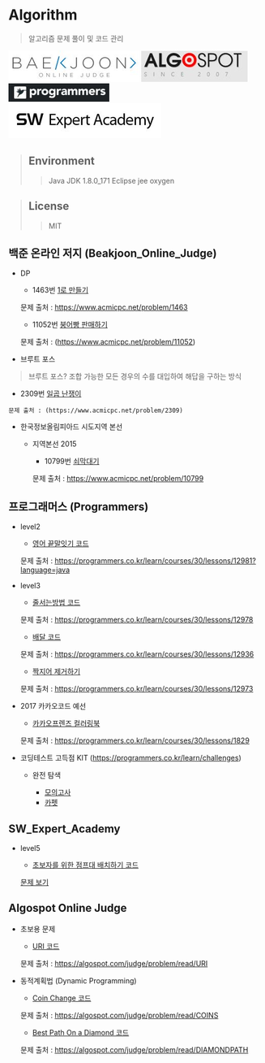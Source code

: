 # Algorithm

> 알고리즘 문제 풀이 및 코드 관리

![](Programming_site_img/BOJ.JPG)
![](Programming_site_img/Algospot.JPG)
![](Programming_site_img/programmers.JPG)
![](Programming_site_img/SW_Expert_Academy.JPG)


> ## Environment
>> Java
>> JDK 1.8.0_171
>> Eclipse jee oxygen

> ## License
>> MIT

## 백준 온라인 저지 (Beakjoon_Online_Judge)

  * DP

    - 1463번 [1로 만들기](Beakjoon_Online_Judge/MakeNumberOne.java)

    문제 출처 : <https://www.acmicpc.net/problem/1463>

    - 11052번 [붕어빵 판매하기](Beakjoon_Online_Judge/SellingBongappang.java)

    문제 출처 : (https://www.acmicpc.net/problem/11052)

  * 브루트 포스

  > 브루트 포스?
  > 조합 가능한 모든 경우의 수를 대입하여 해답을 구하는 방식

   - 2309번 [일곱 난쟁이](Beakjoon_Online_Judge/SevenDwarfs.java)

    문제 출처 : (https://www.acmicpc.net/problem/2309)

  * 한국정보올림피아드 시도지역 본선

    - 지역본선 2015

      + 10799번 [쇠막대기](Beakjoon_Online_Judge/StealPipe.java)

      문제 출처 : <https://www.acmicpc.net/problem/10799>

## 프로그래머스 (Programmers)

  * level2

    - [영어 끝말잇기 코드](Programmers/level2/EndtoEnd.java)

    문제 출처 : <https://programmers.co.kr/learn/courses/30/lessons/12981?language=java>

  * level3

    - [줄서는방법 코드](Programmers/level3/LineRule.java)

    문제 출처 : <https://programmers.co.kr/learn/courses/30/lessons/12978>

    - [배달 코드](Programmers/level3/Delevery.java)

    문제 출처 : <https://programmers.co.kr/learn/courses/30/lessons/12936>

    - [짝지어 제거하기](Programmers/level3/PairsRemove.java)

    문제 출처 : <https://programmers.co.kr/learn/courses/30/lessons/12973>

  * 2017 카카오코드 예선

    - [카카오프렌즈 컬러링북](Programmers/kakao2017/ColoringBook.java)

    문제 출처 : <https://programmers.co.kr/learn/courses/30/lessons/1829>

  * 코딩테스트 고득점 KIT (https://programmers.co.kr/learn/challenges)

    - 완전 탐색

      + [모의고사](Programmers/CodingTestPractice/ExhausiveSearch/MockTest.java)
      + [카펫](Programmers/CodingTestPractice/ExhausiveSearch/Carpet.java)

## SW_Expert_Academy

  * level5

    - [초보자를 위한 점프대 배치하기 코드](SW_Expert_Academy/level5/JumpEquipment.java)

    [문제 보기](https://www.swexpertacademy.com/main/code/problem/problemDetail.do?contestProbId=AWGsV8IaAXsDFAVW&categoryId=AWGsV8IaAXsDFAVW&categoryType=CODE&&&)

## Algospot Online Judge

  * 초보용 문제

    - [URI 코드](Algospot/Beginner/URIDecoding.java)

    문제 출처 : <https://algospot.com/judge/problem/read/URI>

  * 동적계획법 (Dynamic Programming)

    - [Coin Change 코드](Algospot/Beginner/dp/CoinChange.java)

    문제 출처 : <https://algospot.com/judge/problem/read/COINS>

    - [Best Path On a Diamond 코드](Algospot/Beginner/dp/DiamondPath.java)

    문제 출처 : <https://algospot.com/judge/problem/read/DIAMONDPATH>

